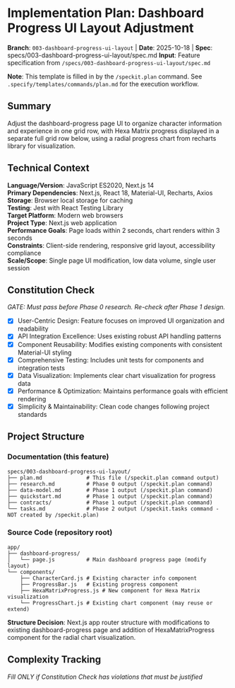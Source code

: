 # Implementation Plan: Dashboard Progress UI Layout Adjustment

**Branch**: `003-dashboard-progress-ui-layout` | **Date**: 2025-10-18 | **Spec**: specs/003-dashboard-progress-ui-layout/spec.md
**Input**: Feature specification from `/specs/003-dashboard-progress-ui-layout/spec.md`

**Note**: This template is filled in by the `/speckit.plan` command. See `.specify/templates/commands/plan.md` for the execution workflow.

## Summary

Adjust the dashboard-progress page UI to organize character information and experience in one grid row, with Hexa Matrix progress displayed in a separate full grid row below, using a radial progress chart from recharts library for visualization.

## Technical Context

**Language/Version**: JavaScript ES2020, Next.js 14  
**Primary Dependencies**: Next.js, React 18, Material-UI, Recharts, Axios  
**Storage**: Browser local storage for caching  
**Testing**: Jest with React Testing Library  
**Target Platform**: Modern web browsers  
**Project Type**: Next.js web application  
**Performance Goals**: Page loads within 2 seconds, chart renders within 3 seconds  
**Constraints**: Client-side rendering, responsive grid layout, accessibility compliance  
**Scale/Scope**: Single page UI modification, low data volume, single user session

## Constitution Check

_GATE: Must pass before Phase 0 research. Re-check after Phase 1 design._

- [x] User-Centric Design: Feature focuses on improved UI organization and readability
- [x] API Integration Excellence: Uses existing robust API handling patterns
- [x] Component Reusability: Modifies existing components with consistent Material-UI styling
- [x] Comprehensive Testing: Includes unit tests for components and integration tests
- [x] Data Visualization: Implements clear chart visualization for progress data
- [x] Performance & Optimization: Maintains performance goals with efficient rendering
- [x] Simplicity & Maintainability: Clean code changes following project standards

## Project Structure

### Documentation (this feature)

```
specs/003-dashboard-progress-ui-layout/
├── plan.md              # This file (/speckit.plan command output)
├── research.md          # Phase 0 output (/speckit.plan command)
├── data-model.md        # Phase 1 output (/speckit.plan command)
├── quickstart.md        # Phase 1 output (/speckit.plan command)
├── contracts/           # Phase 1 output (/speckit.plan command)
└── tasks.md             # Phase 2 output (/speckit.tasks command - NOT created by /speckit.plan)
```

### Source Code (repository root)

```
app/
├── dashboard-progress/
│   └── page.js          # Main dashboard progress page (modify layout)
└── components/
    ├── CharacterCard.js # Existing character info component
    ├── ProgressBar.js   # Existing progress component
    ├── HexaMatrixProgress.js # New component for Hexa Matrix visualization
    └── ProgressChart.js # Existing chart component (may reuse or extend)
```

**Structure Decision**: Next.js app router structure with modifications to existing dashboard-progress page and addition of HexaMatrixProgress component for the radial chart visualization.

## Complexity Tracking

_Fill ONLY if Constitution Check has violations that must be justified_
